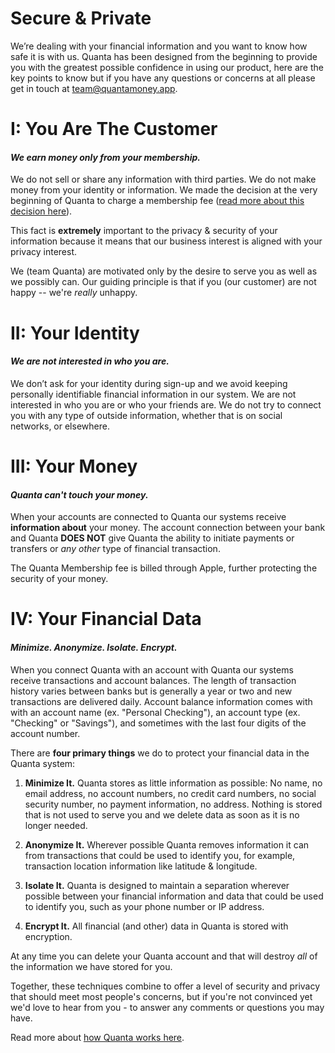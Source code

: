# Secure & Private

We’re dealing with your financial information and you want to know how safe it is with us.  Quanta has been designed from the beginning to provide you with the greatest possible confidence in using our product, here are the key points to know but if you have any questions or concerns at all please get in touch at <team@quantamoney.app>.

# I: You Are The Customer
#### _We earn money **only** from your membership._

We do not sell or share any information with third parties. We do not make money from your identity or information. We made the decision at the very beginning of Quanta to charge a membership fee ([read more about this decision here](https://quantamoney.app/whyWeCharge.html)).

This fact is **extremely** important to the privacy & security of your information because it means that our business interest is aligned with your privacy interest.

We (team Quanta) are motivated only by the desire to serve you as well as we possibly can. Our guiding principle is that if you (our customer) are not happy -- we're _really_ unhappy.

# II: Your Identity

#### _We are not interested in who you are._

We don’t ask for your identity during sign-up and we avoid keeping personally identifiable financial information in our system. We are not interested in who you are or who your friends are. We do not try to connect you with any type of outside information, whether that is on social networks, or elsewhere.

# III: Your Money
#### _Quanta can't touch your money._

When your accounts are connected to Quanta our systems receive **information about** your money. The account connection between your bank and Quanta **DOES NOT** give Quanta the ability to initiate payments or transfers or *any other* type of financial transaction.

The Quanta Membership fee is billed through Apple, further protecting the security of your money.

# IV: Your Financial Data
#### _Minimize. Anonymize. Isolate. Encrypt._

When you connect Quanta with an account with Quanta our systems receive transactions and account balances. The length of transaction history varies between banks but is generally a year or two and new transactions are delivered daily. Account balance information comes with with an account name (ex. "Personal Checking"), an account type (ex. "Checking" or "Savings"), and sometimes with the last four digits of the account number.

There are **four primary things** we do to protect your financial data in the Quanta system: 

1. **Minimize It.** Quanta stores as little information as possible: No name, no email address, no account numbers, no credit card numbers, no social security number, no payment information, no address. Nothing is stored that is not used to serve you and we delete data as soon as it is no longer needed.

1. **Anonymize It.** Wherever possible Quanta removes information it can from transactions that could be used to identify you, for example, transaction location information like latitude & longitude.

1. **Isolate It.** Quanta is designed to maintain a separation wherever possible between your financial information and data that could be used to identify you, such as your phone number or IP address.

1. **Encrypt It.** All financial (and other) data in Quanta is stored with encryption.

At any time you can delete your Quanta account and that will destroy *all* of the information we have stored for you.

Together, these techniques combine to offer a level of security and privacy that should meet most people's concerns, but if you're not convinced yet we'd love to hear from you - to answer any comments or questions you may have.

Read more about [how Quanta works here](https://quantamoney.app/howQuantaWorks.html).


